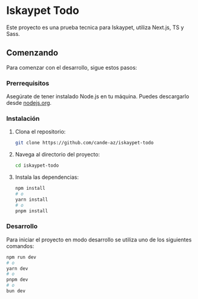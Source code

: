 # Iskaypet Todo

Este proyecto es una prueba tecnica para Iskaypet, utiliza Next.js, TS y Sass.

## Comenzando

Para comenzar con el desarrollo, sigue estos pasos:

### Prerrequisitos

Asegúrate de tener instalado Node.js en tu máquina. Puedes descargarlo desde [nodejs.org](https://nodejs.org/).

### Instalación

1. Clona el repositorio:

   ```bash
   git clone https://github.com/cande-az/iskaypet-todo
   ```

2. Navega al directorio del proyecto:
    ```bash
    cd iskaypet-todo
    ```

3. Instala las dependencias:
    ```bash
    npm install
    # o
    yarn install
    # o
    pnpm install
    ```

### Desarrollo
Para iniciar el proyecto en modo desarrollo se utiliza uno de los siguientes comandos:
   ```bash
   npm run dev
   # o
   yarn dev
   # o
   pnpm dev
   # o
   bun dev
   ```

